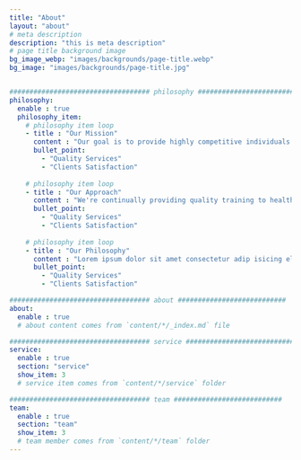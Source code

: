 ```yaml
---
title: "About"
layout: "about"
# meta description
description: "this is meta description"
# page title background image
bg_image_webp: "images/backgrounds/page-title.webp"
bg_image: "images/backgrounds/page-title.jpg"


################################### philosophy ###########################
philosophy:
  enable : true
  philosophy_item:
    # philosophy item loop
    - title : "Our Mission"
      content : "Our goal is to provide highly competitive individuals to deliver outstanding care to patients, their families, and the communities we serve."
      bullet_point:
        - "Quality Services"
        - "Clients Satisfaction"
        
    # philosophy item loop
    - title : "Our Approach"
      content : "We're continually providing quality training to healthcare professionals and ensuring that they met the standard of excellence of our clients."
      bullet_point:
        - "Quality Services"
        - "Clients Satisfaction"
        
    # philosophy item loop
    - title : "Our Philosophy"
      content : "Lorem ipsum dolor sit amet consectetur adip isicing elit sed do eiusmod tempor incididunt ut labore."
      bullet_point:
        - "Quality Services"
        - "Clients Satisfaction"

################################### about ###########################
about:
  enable : true
  # about content comes from `content/*/_index.md` file

################################### service ###########################
service:
  enable : true
  section: "service"
  show_item: 3
  # service item comes from `content/*/service` folder

################################### team ###########################
team: 
  enable : true
  section: "team"
  show_item: 3
  # team member comes from `content/*/team` folder
---
```


